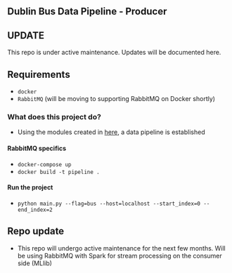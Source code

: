 ## Dublin Bus Data Pipeline - Producer

## UPDATE
This repo is under active maintenance. Updates will be documented here.

## Requirements
- `docker`
- `RabbitMQ` (will be moving to supporting RabbitMQ on Docker shortly)

### What does this project do?
 * Using the modules created in [here]('https://gitlab.scss.tcd.ie/panthb/Dublin-Transport_RPP'), a data pipeline is established

#### RabbitMQ specifics
- `docker-compose up`
- `docker build -t pipeline .`

#### Run the project
 * ```python main.py --flag=bus --host=localhost --start_index=0 --end_index=2```

## Repo update
- This repo will undergo active maintenance for the next few months. Will be using RabbitMQ with Spark for stream processing on the consumer side (MLlib)
